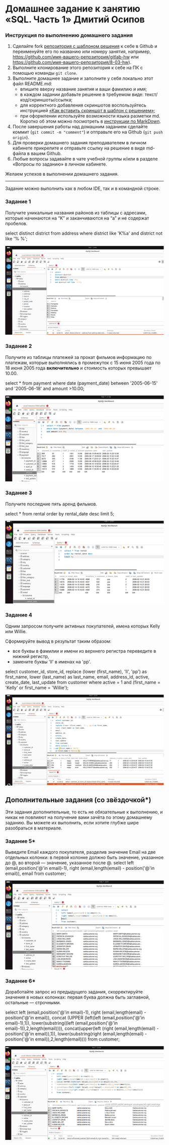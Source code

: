 # Домашнее задание к занятию «SQL. Часть 1» Дмитий Осипов

### Инструкция по выполнению домашнего задания

1. Сделайте fork [репозитория c шаблоном решения](https://github.com/netology-code/sys-pattern-homework) к себе в Github и переименуйте его по названию или номеру занятия, например, https://github.com/имя-вашего-репозитория/gitlab-hw или https://github.com/имя-вашего-репозитория/8-03-hw).
2. Выполните клонирование этого репозитория к себе на ПК с помощью команды `git clone`.
3. Выполните домашнее задание и заполните у себя локально этот файл README.md:
   - впишите вверху название занятия и ваши фамилию и имя;
   - в каждом задании добавьте решение в требуемом виде: текст/код/скриншоты/ссылка;
   - для корректного добавления скриншотов воспользуйтесь инструкцией [«Как вставить скриншот в шаблон с решением»](https://github.com/netology-code/sys-pattern-homework/blob/main/screen-instruction.md);
   - при оформлении используйте возможности языка разметки md. Коротко об этом можно посмотреть в [инструкции по MarkDown](https://github.com/netology-code/sys-pattern-homework/blob/main/md-instruction.md).
4. После завершения работы над домашним заданием сделайте коммит (`git commit -m "comment"`) и отправьте его на Github (`git push origin`).
5. Для проверки домашнего задания преподавателем в личном кабинете прикрепите и отправьте ссылку на решение в виде md-файла в вашем Github.
6. Любые вопросы задавайте в чате учебной группы и/или в разделе «Вопросы по заданию» в личном кабинете.

Желаем успехов в выполнении домашнего задания.

---

Задание можно выполнить как в любом IDE, так и в командной строке.

### Задание 1

Получите уникальные названия районов из таблицы с адресами, которые начинаются на “K” и заканчиваются на “a” и не содержат пробелов.

select 
distinct district
from address
where district like 'K%a'
and district not like '% %';

![alt text](https://github.com/shamantmn/sdb-homeworks/blob/sdbsql-24/resources/12-03-01.png)

### Задание 2

Получите из таблицы платежей за прокат фильмов информацию по платежам, которые выполнялись в промежуток с 15 июня 2005 года по 18 июня 2005 года **включительно** и стоимость которых превышает 10.00.

select * from payment
where date (payment_date) between '2005-06-15' and '2005-06-18'
and amount >10.00;

![alt text](https://github.com/shamantmn/sdb-homeworks/blob/sdbsql-24/resources/12-03-02.png)

### Задание 3

Получите последние пять аренд фильмов.

select * from rental
order by rental_date desc
limit 5;

![alt text](https://github.com/shamantmn/sdb-homeworks/blob/sdbsql-24/resources/12-03-03.png)

### Задание 4

Одним запросом получите активных покупателей, имена которых Kelly или Willie. 

Сформируйте вывод в результат таким образом:
- все буквы в фамилии и имени из верхнего регистра переведите в нижний регистр,
- замените буквы 'll' в именах на 'pp'.

select customer_id,
store_id,
replace (lower (first_name), 'll', 'pp') as first_name,
lower (last_name) as last_name,
email,
address_id,
active,
create_date,
last_update
from customer
where active = 1
and (first_name = 'Kelly' 
or first_name = 'Willie');

![alt text](https://github.com/shamantmn/sdb-homeworks/blob/sdbsql-24/resources/12-03-04.png)

## Дополнительные задания (со звёздочкой*)
Эти задания дополнительные, то есть не обязательные к выполнению, и никак не повлияют на получение вами зачёта по этому домашнему заданию. Вы можете их выполнить, если хотите глубже шире разобраться в материале.

### Задание 5*

Выведите Email каждого покупателя, разделив значение Email на две отдельных колонки: в первой колонке должно быть значение, указанное до @, во второй — значение, указанное после @.
select
left (email,position('@'in email)-1),
right (email,length(email) - position('@'in email)),
email
from customer;

![alt text](https://github.com/shamantmn/sdb-homeworks/blob/sdbsql-24/resources/12-03-05.png)

### Задание 6*

Доработайте запрос из предыдущего задания, скорректируйте значения в новых колонках: первая буква должна быть заглавной, остальные — строчными.


select
left (email,position('@'in email)-1),
right (email,length(email) - position('@'in email)),
concat (UPPER (left(left (email,position('@'in email)-1),1)),
lower(substring((left (email,position('@'in email)-1)),2,length(email)))),
concat(upper(left (right (email,length(email) - position('@'in email)),1)),
lower(substring(right (email,length(email) - position('@'in email)),2,length(email))))
from customer;

![alt text](https://github.com/shamantmn/sdb-homeworks/blob/sdbsql-24/resources/12-03-06.png)